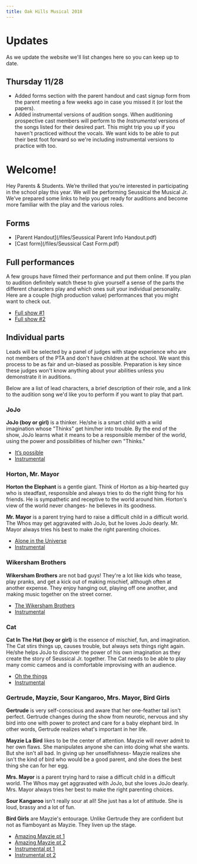 ```yaml
---
title: Oak Hills Musical 2018
---
```


# Updates
As we update the website we'll list changes here so you can keep up to date.
## Thursday 11/28
* Added forms section with the parent handout and cast signup form from the parent meeting a few weeks ago in case you missed it (or lost the papers).
* Added instrumental versions of audition songs. When auditioning prospective cast members will perform to the _Instrumental_ versions of the songs listed for their desired part. This might trip you up if you haven't practiced without the vocals. We want kids to be able to put their best foot forward so we're including instrumental versions to practice with too.

# Welcome!
Hey Parents & Students. We’re thrilled that you’re interested in participating in the school play this year. We will be performing Seussical the Musical Jr. We’ve prepared some links to help you get ready for auditions and become more familiar with the play and the various roles.

## Forms
* [Parent Handout](/files/Seussical Parent Info Handout.pdf)
* [Cast form](/files/Seussical Cast Form.pdf)

## Full performances
A few groups have filmed their performance and put them online. If you plan to audition definitely watch these to give yourself a sense of the parts the different characters play and which ones suit your individual personality. Here are a couple (high production value) performances that you might want to check out.

* [Full show #1](https://m.youtube.com/watch?v=KxMoia-pWx0)
* [Full show #2](https://m.youtube.com/watch?v=nmDJ-YeQPLg)

## Individual parts
Leads will be selected by a panel of judges with stage experience who are not members of the PTA and don't have children at the school. We want this process to be as fair and un-biased as possible. Preparation is key since these judges won't know anything about your abilities unless you demonstrate it in auditions.

Below are a list of lead characters, a brief description of their role, and a link to the audition song we'd like you to perform if you want to play that part.

### JoJo
**JoJo (boy or girl)** is a thinker. He/she is a smart child with a wild imagination whose "Thinks" get him/her into trouble. By the end of the show, JoJo learns what it means to be a responsible member of the world, using the power and possibilities of his/her own "Thinks."

* [It’s possible](https://youtu.be/aSNXChwstjk?t=68)
* [Instrumental](https://youtu.be/ZkwWGivAdoo?t=20)


### Horton, Mr. Mayor
**Horton the Elephant** is a gentle giant. Think of Horton as a big-hearted guy who is steadfast, responsible and always tries to do the right thing for his friends. He is sympathetic and receptive to the world around him. Horton's view of the world never changes- he believes in its goodness.

**Mr. Mayor** is a parent trying hard to raise a difficult child in a difficult world. The Whos may get aggravated with JoJo, but he loves JoJo dearly. Mr. Mayor always tries his best to make the right parenting choices.

* [Alone in the Universe](https://youtu.be/nGN6o6gIVCA?t=78)
* [Instrumental](https://youtu.be/2Sk8H3rn8zg?t=78)

### Wikersham Brothers
**Wikersham Brothers** are not bad guys! They're a lot like kids who tease, play pranks, and get a kick out of making mischief, although often at another expense. They enjoy hanging out, playing off one another, and making music together on the street corner.

* [The Wikersham Brothers](https://youtu.be/rw4KW7ZSgQs?t=31)
* [Instrumental](https://youtu.be/ajvgGsWLyHg?t=25)

### Cat
**Cat In The Hat (boy or girl)** is the essence of mischief, fun, and imagination. The Cat stirs things up, causes trouble, but always sets things right again. He/she helps JoJo to discover the power of his own imagination as they create the story of Seussical Jr. together. The Cat needs to be able to play many comic cameos and is comfortable improvising with an audience.

* [Oh the things](https://youtu.be/drY9t5EO_XE?t=19)
* [Instrumental](https://youtu.be/rjjr5A_195w?t=19)

### Gertrude, Mayzie, Sour Kangaroo, Mrs. Mayor, Bird Girls

**Gertrude** is very self-conscious and aware that her one-feather tail isn't perfect. Gertrude changes during the show from neurotic, nervous and shy bird into one with power to protect and care for a baby elephant bird. In other words, Gertrude realizes what's important in her life.

**Mayzie La Bird** likes to be the center of attention. Mayzie will never admit to her own flaws. She manipulates anyone she can into doing what she wants. But she isn't all bad. In giving up her unselfishness- Mayzie realizes she isn't the kind of bird who would be a good parent, and she does the best thing she can for her egg.

**Mrs. Mayor** is a parent trying hard to raise a difficult child in a difficult world. The Whos may get aggravated with JoJo, but she loves JoJo dearly. Mrs. Mayor always tries her best to make the right parenting choices.

**Sour Kangaroo** isn't really sour at all! She just has a lot of attitude. She is loud, brassy and a lot of fun.

**Bird Girls** are Mayzie's entourage. Unlike Gertrude they are confident but not as flamboyant as Mayzie. They liven up the stage.


* [Amazing Mayzie pt 1](https://youtu.be/3aCInzmYLGQ?t=96)
* [Amazing Mayzie pt 2](https://youtu.be/3aCInzmYLGQ?t=183)
* [Instrumental pt 1](https://youtu.be/rfHm6_fXt60?t=100)
* [Instrumental pt 2](https://youtu.be/rfHm6_fXt60?t=186)
